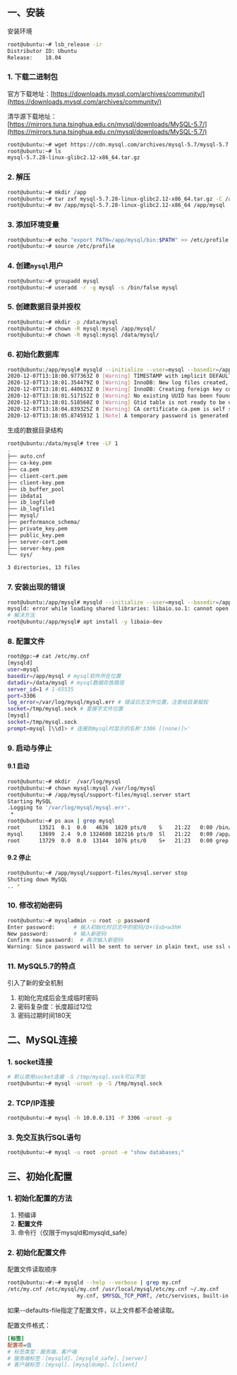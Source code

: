 ## 一、安装

安装环境

```bash
root@ubuntu:~# lsb_release -ir
Distributor ID:	Ubuntu
Release:	18.04
```

### 1. 下载二进制包

官方下载地址：[https://downloads.mysql.com/archives/community/](https://downloads.mysql.com/archives/community/)

清华源下载地址：[https://mirrors.tuna.tsinghua.edu.cn/mysql/downloads/MySQL-5.7/](https://mirrors.tuna.tsinghua.edu.cn/mysql/downloads/MySQL-5.7/)

```bash
root@ubuntu:~# wget https://cdn.mysql.com/archives/mysql-5.7/mysql-5.7.28-linux-glibc2.12-x86_64.tar.gz
root@ubuntu:~# ls
mysql-5.7.28-linux-glibc2.12-x86_64.tar.gz
```

### 2. 解压

```bash
root@ubuntu:~# mkdir /app
root@ubuntu:~# tar zxf mysql-5.7.28-linux-glibc2.12-x86_64.tar.gz -C /app/
root@ubuntu:~# mv /app/mysql-5.7.28-linux-glibc2.12-x86_64 /app/mysql
```

### 3. 添加环境变量

```bash
root@ubuntu:~# echo "export PATH=/app/mysql/bin:$PATH" >> /etc/profile
root@ubuntu:~# source /etc/profile
```

### 4. 创建`mysql`用户

```bash
root@ubuntu:~# groupadd mysql
root@ubuntu:~# useradd -r -g mysql -s /bin/false mysql
```

### 5. 创建数据目录并授权

```bash
root@ubuntu:~# mkdir -p /data/mysql
root@ubuntu:~# chown -R mysql:mysql /app/mysql/
root@ubuntu:~# chown -R mysql:mysql /data/mysql/
```

### 6. 初始化数据库

```bash
root@ubuntu:/app/mysql# mysqld --initialize --user=mysql --basedir=/app/mysql --datadir=/data/mysql
2020-12-07T13:18:00.977363Z 0 [Warning] TIMESTAMP with implicit DEFAULT value is deprecated. Please use --explicit_defaults_for_timestamp server option (see documentation for more details).
2020-12-07T13:18:01.354479Z 0 [Warning] InnoDB: New log files created, LSN=45790
2020-12-07T13:18:01.440633Z 0 [Warning] InnoDB: Creating foreign key constraint system tables.
2020-12-07T13:18:01.517152Z 0 [Warning] No existing UUID has been found, so we assume that this is the first time that this server has been started. Generating a new UUID: a1c032f1-388e-11eb-8df1-000c2925b751.
2020-12-07T13:18:01.518560Z 0 [Warning] Gtid table is not ready to be used. Table 'mysql.gtid_executed' cannot be opened.
2020-12-07T13:18:04.839325Z 0 [Warning] CA certificate ca.pem is self signed.
2020-12-07T13:18:05.874593Z 1 [Note] A temporary password is generated for root@localhost: /D+(Gsb<w3hH
```

生成的数据目录结构

```bash
root@ubuntu:/data/mysql# tree -LF 1
.
├── auto.cnf
├── ca-key.pem
├── ca.pem
├── client-cert.pem
├── client-key.pem
├── ib_buffer_pool
├── ibdata1
├── ib_logfile0
├── ib_logfile1
├── mysql/
├── performance_schema/
├── private_key.pem
├── public_key.pem
├── server-cert.pem
├── server-key.pem
└── sys/

3 directories, 13 files
```

### 7. 安装出现的错误

```bash
root@ubuntu:/app/mysql# mysqld --initialize --user=mysql --basedir=/app/mysql --datadir=/data/mysql
mysqld: error while loading shared libraries: libaio.so.1: cannot open shared object file: No such file or director
# 解决方法
root@ubuntu:/app/mysql# apt install -y libaio-dev
```

### 8. 配置文件

```bash
root@gp:~# cat /etc/my.cnf
[mysqld]
user=mysql
basedir=/app/mysql # mysql软件所在位置
datadir=/data/mysql # mysql数据存放路径
server_id=1 # 1-65535
port=3306
log_error=/var/log/mysql/mysql.err # 错误日志文件位置，注意给目录赋权
socket=/tmp/mysql.sock # 套接字文件位置
[mysql]
socket=/tmp/mysql.sock
prompt=mysql [\\d]> # 连接到mysql时显示的名称'3306 [(none)]>'
```

### 9. 启动与停止

#### 9.1 启动

```bash
root@ubuntu:~# mkdir  /var/log/mysql
root@ubuntu:~# chown mysql:mysql /var/log/mysql
root@ubuntu:~# /app/mysql/support-files/mysql.server start
Starting MySQL
.Logging to '/var/log/mysql/mysql.err'.
 *
root@ubuntu:~# ps aux | grep mysql
root      13521  0.1  0.0   4636  1820 pts/0    S    21:22   0:00 /bin/sh /app/mysql/bin/mysqld_safe --datadir=/data/mysql --pid-file=/data/mysql/ubuntu.pid
mysql     13699  2.4  9.0 1324608 182216 pts/0  Sl   21:22   0:00 /app/mysql/bin/mysqld --basedir=/app/mysql --datadir=/data/mysql --plugin-dir=/app/mysql/lib/plugin --user=mysql --log-error=/var/log/mysql/mysql.err --pid-file=/data/mysql/ubuntu.pid --socket=/tmp/mysql.sock --port=3306
root      13729  0.0  0.0  13144  1076 pts/0    S+   21:23   0:00 grep --color=auto mysql 
```

#### 9.2 停止

```bash
root@ubuntu:~# /app/mysql/support-files/mysql.server stop
Shutting down MySQL
.. * 
```

### 10. 修改初始密码

```bash
root@ubuntu:~# mysqladmin -u root -p password
Enter password:      # 输入初始化时日志中的密码/D+(Gsb<w3hH
New password:        # 输入新密码
Confirm new password:  # 再次输入新密码
Warning: Since password will be sent to server in plain text, use ssl connection to ensure password safety.
```

### 11. MySQL5.7的特点

引入了新的安全机制

1. 初始化完成后会生成临时密码
2. 密码复杂度：长度超过12位
3. 密码过期时间180天
## 二、MySQL连接

### 1. socket连接

```bash
# 默认使用socket连接 -S /tmp/mysql.sock可以不加
root@ubuntu:~# mysql -uroot -p -S /tmp/mysql.sock
```

### 2. TCP/IP连接

```bash
root@ubuntu:~# mysql -h 10.0.0.131 -P 3306 -uroot -p
```

### 3. 免交互执行SQL语句

```bash
root@ubuntu:~# mysql -u root -proot -e "show databases;"
```

## 三、初始化配置

### 1. 初始化配置的方法

1. 预编译
2. **配置文件**
3. 命令行（仅限于mysqld和mysqld_safe）

### 2. 初始化配置文件

配置文件读取顺序

```bash
root@ubuntu:~#:~# mysqld --help --verbose | grep my.cnf
/etc/my.cnf /etc/mysql/my.cnf /usr/local/mysql/etc/my.cnf ~/.my.cnf
                      my.cnf, $MYSQL_TCP_PORT, /etc/services, built-in default
```

如果--defaults-file指定了配置文件，以上文件都不会被读取。

配置文件格式：

```ini
[标签]
配置项=值
# 标签类型：服务端、客户端
# 服务端标签：[mysqld]、[mysqld_safe]、[server]
# 客户端标签：[mysql]、[mysqldump]、[client]
```
